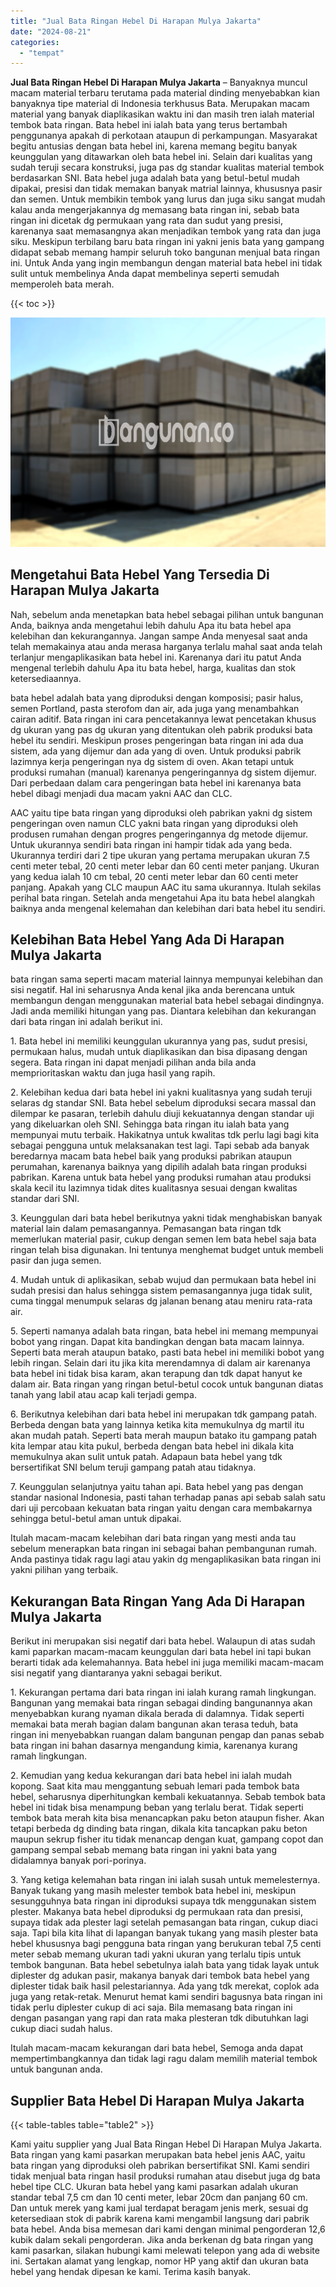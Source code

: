 ```yaml
---
title: "Jual Bata Ringan Hebel Di Harapan Mulya Jakarta"
date: "2024-08-21"
categories: 
  - "tempat"
---
```


**Jual Bata Ringan Hebel Di Harapan Mulya Jakarta** – Banyaknya muncul macam material terbaru terutama pada material dinding menyebabkan kian banyaknya tipe material di Indonesia terkhusus Bata. Merupakan macam material yang banyak diaplikasikan waktu ini dan masih tren ialah material tembok bata ringan. Bata hebel ini ialah bata yang terus bertambah penggunanya apakah di perkotaan ataupun di perkampungan. Masyarakat begitu antusias dengan bata hebel ini, karena memang begitu banyak keunggulan yang ditawarkan oleh bata hebel ini. Selain dari kualitas yang sudah teruji secara konstruksi, juga pas dg standar kualitas material tembok berdasarkan SNI. Bata hebel juga adalah bata yang betul-betul mudah dipakai, presisi dan tidak memakan banyak matrial lainnya, khususnya pasir dan semen. Untuk membikin tembok yang lurus dan juga siku sangat mudah kalau anda mengerjakannya dg memasang bata ringan ini, sebab bata ringan ini dicetak dg permukaan yang rata dan sudut yang presisi, karenanya saat memasangnya akan menjadikan tembok yang rata dan juga siku. Meskipun terbilang baru bata ringan ini yakni jenis bata yang gampang didapat sebab memang hampir seluruh toko bangunan menjual bata ringan ini. Untuk Anda yang ingin membangun dengan material bata hebel ini tidak sulit untuk membelinya Anda dapat membelinya seperti semudah memperoleh bata merah.

{{< toc >}}

![Jual Bata Ringan Hebel Di Harapan Mulya Jakarta](/images/jual-hebel-murah-35.png)

## Mengetahui Bata Hebel Yang Tersedia Di Harapan Mulya Jakarta

Nah, sebelum anda menetapkan bata hebel sebagai pilihan untuk bangunan Anda, baiknya anda mengetahui lebih dahulu Apa itu bata hebel apa kelebihan dan kekurangannya. Jangan sampe Anda menyesal saat anda telah memakainya atau anda merasa harganya terlalu mahal saat anda telah terlanjur mengaplikasikan bata hebel ini. Karenanya dari itu patut Anda mengenal terlebih dahulu Apa itu bata hebel, harga, kualitas dan stok ketersediaannya.

bata hebel adalah bata yang diproduksi dengan komposisi; pasir halus, semen Portland, pasta sterofom dan air, ada juga yang menambahkan cairan aditif. Bata ringan ini cara pencetakannya lewat pencetakan khusus dg ukuran yang pas dg ukuran yang ditentukan oleh pabrik produksi bata hebel itu sendiri. Meskipun proses pengeringan bata ringan ini ada dua sistem, ada yang dijemur dan ada yang di oven. Untuk produksi pabrik lazimnya kerja pengeringan nya dg sistem di oven. Akan tetapi untuk produksi rumahan (manual) karenanya pengeringannya dg sistem dijemur. Dari perbedaan dalam cara pengeringan bata hebel ini karenanya bata hebel dibagi menjadi dua macam yakni AAC dan CLC.

AAC yaitu tipe bata ringan yang diproduksi oleh pabrikan yakni dg sistem pengeringan oven namun CLC yakni bata ringan yang diproduksi oleh produsen rumahan dengan progres pengeringannya dg metode dijemur. Untuk ukurannya sendiri bata ringan ini hampir tidak ada yang beda. Ukurannya terdiri dari 2 tipe ukuran yang pertama merupakan ukuran 7.5 centi meter tebal, 20 centi meter lebar dan 60 centi meter panjang. Ukuran yang kedua ialah 10 cm tebal, 20 centi meter lebar dan 60 centi meter panjang. Apakah yang CLC maupun AAC itu sama ukurannya. Itulah sekilas perihal bata ringan. Setelah anda mengetahui Apa itu bata hebel alangkah baiknya anda mengenal kelemahan dan kelebihan dari bata hebel itu sendiri.

## Kelebihan Bata Hebel Yang Ada Di Harapan Mulya Jakarta

bata ringan sama seperti macam material lainnya mempunyai kelebihan dan sisi negatif. Hal ini seharusnya Anda kenal jika anda berencana untuk membangun dengan menggunakan material bata hebel sebagai dindingnya. Jadi anda memiliki hitungan yang pas. Diantara kelebihan dan kekurangan dari bata ringan ini adalah berikut ini.

1\. Bata hebel ini memiliki keunggulan ukurannya yang pas, sudut presisi, permukaan halus, mudah untuk diaplikasikan dan bisa dipasang dengan segera. Bata ringan ini dapat menjadi pilihan anda bila anda memprioritaskan waktu dan juga hasil yang rapih.

2\. Kelebihan kedua dari bata hebel ini yakni kualitasnya yang sudah teruji selaras dg standar SNI. Bata hebel sebelum diproduksi secara massal dan dilempar ke pasaran, terlebih dahulu diuji kekuatannya dengan standar uji yang dikeluarkan oleh SNI. Sehingga bata ringan itu ialah bata yang mempunyai mutu terbaik. Hakikatnya untuk kwalitas tdk perlu lagi bagi kita sebagai pengguna untuk melaksanakan test lagi. Tapi sebab ada banyak beredarnya macam bata hebel baik yang produksi pabrikan ataupun perumahan, karenanya baiknya yang dipilih adalah bata ringan produksi pabrikan. Karena untuk bata hebel yang produksi rumahan atau produksi skala kecil itu lazimnya tidak dites kualitasnya sesuai dengan kwalitas standar dari SNI.

3\. Keunggulan dari bata hebel berikutnya yakni tidak menghabiskan banyak material lain dalam pemasangannya. Pemasangan bata ringan tdk memerlukan material pasir, cukup dengan semen lem bata hebel saja bata ringan telah bisa digunakan. Ini tentunya menghemat budget untuk membeli pasir dan juga semen.

4\. Mudah untuk di aplikasikan, sebab wujud dan permukaan bata hebel ini sudah presisi dan halus sehingga sistem pemasangannya juga tidak sulit, cuma tinggal menumpuk selaras dg jalanan benang atau meniru rata-rata air.

5\. Seperti namanya adalah bata ringan, bata hebel ini memang mempunyai bobot yang ringan. Dapat kita bandingkan dengan bata macam lainnya. Seperti bata merah ataupun batako, pasti bata hebel ini memiliki bobot yang lebih ringan. Selain dari itu jika kita merendamnya di dalam air karenanya bata hebel ini tidak bisa karam, akan terapung dan tdk dapat hanyut ke dalam air. Bata ringan yang ringan betul-betul cocok untuk bangunan diatas tanah yang labil atau acap kali terjadi gempa.

6\. Berikutnya kelebihan dari bata hebel ini merupakan tdk gampang patah. Berbeda dengan bata yang lainnya ketika kita memukulnya dg martil itu akan mudah patah. Seperti bata merah maupun batako itu gampang patah kita lempar atau kita pukul, berbeda dengan bata hebel ini dikala kita memukulnya akan sulit untuk patah. Adapaun bata hebel yang tdk bersertifikat SNI belum teruji gampang patah atau tidaknya.

7\. Keunggulan selanjutnya yaitu tahan api. Bata hebel yang pas dengan standar nasional Indonesia, pasti tahan terhadap panas api sebab salah satu dari uji percobaan kekuatan bata ringan yaitu dengan cara membakarnya sehingga betul-betul aman untuk dipakai.

Itulah macam-macam kelebihan dari bata ringan yang mesti anda tau sebelum menerapkan bata ringan ini sebagai bahan pembangunan rumah. Anda pastinya tidak ragu lagi atau yakin dg mengaplikasikan bata ringan ini yakni pilihan yang terbaik.

## Kekurangan Bata Ringan Yang Ada Di Harapan Mulya Jakarta

Berikut ini merupakan sisi negatif dari bata hebel. Walaupun di atas sudah kami paparkan macam-macam keunggulan dari bata hebel ini tapi bukan berarti tidak ada kelemahannya. Bata hebel ini juga memiliki macam-macam sisi negatif yang diantaranya yakni sebagai berikut.

1\. Kekurangan pertama dari bata ringan ini ialah kurang ramah lingkungan. Bangunan yang memakai bata ringan sebagai dinding bangunannya akan menyebabkan kurang nyaman dikala berada di dalamnya. Tidak seperti memakai bata merah bagian dalam bangunan akan terasa teduh, bata ringan ini menyebabkan ruangan dalam bangunan pengap dan panas sebab bata ringan ini bahan dasarnya mengandung kimia, karenanya kurang ramah lingkungan.

2\. Kemudian yang kedua kekurangan dari bata hebel ini ialah mudah kopong. Saat kita mau menggantung sebuah lemari pada tembok bata hebel, seharusnya diperhitungkan kembali kekuatannya. Sebab tembok bata hebel ini tidak bisa menampung beban yang terlalu berat. Tidak seperti tembok bata merah kita bisa menancapkan paku beton ataupun fisher. Akan tetapi berbeda dg dinding bata ringan, dikala kita tancapkan paku beton maupun sekrup fisher itu tidak menancap dengan kuat, gampang copot dan gampang sempal sebab memang bata ringan ini yakni bata yang didalamnya banyak pori-porinya.

3\. Yang ketiga kelemahan bata ringan ini ialah susah untuk memelesternya. Banyak tukang yang masih melester tembok bata hebel ini, meskipun sesungguhnya bata ringan ini diproduksi supaya tdk menggunakan sistem plester. Makanya bata hebel diproduksi dg permukaan rata dan presisi, supaya tidak ada plester lagi setelah pemasangan bata ringan, cukup diaci saja. Tapi bila kita lihat di lapangan banyak tukang yang masih plester bata hebel khususnya bagi pengguna bata ringan yang berukuran tebal 7,5 centi meter sebab memang ukuran tadi yakni ukuran yang terlalu tipis untuk tembok bangunan. Bata hebel sebetulnya ialah bata yang tidak layak untuk diplester dg adukan pasir, makanya banyak dari tembok bata hebel yang diplester tidak baik hasil pelestariannya. Ada yang tdk merekat, coplok ada juga yang retak-retak. Menurut hemat kami sendiri bagusnya bata ringan ini tidak perlu diplester cukup di aci saja. Bila memasang bata ringan ini dengan pasangan yang rapi dan rata maka plesteran tdk dibutuhkan lagi cukup diaci sudah halus.

Itulah macam-macam kekurangan dari bata hebel, Semoga anda dapat mempertimbangkannya dan tidak lagi ragu dalam memilih material tembok untuk bangunan anda.

## Supplier Bata Hebel Di Harapan Mulya Jakarta

{{< table-tables table="table2" >}}

Kami yaitu supplier yang Jual Bata Ringan Hebel Di Harapan Mulya Jakarta. Bata ringan yang kami pasarkan merupakan bata hebel jenis AAC, yaitu bata ringan yang diproduksi oleh pabrikan bersertifikat SNI. Kami sendiri tidak menjual bata ringan hasil produksi rumahan atau disebut juga dg bata hebel tipe CLC. Ukuran bata hebel yang kami pasarkan adalah ukuran standar tebal 7,5 cm dan 10 centi meter, lebar 20cm dan panjang 60 cm. Dan untuk merek yang kami jual terdapat beragam jenis merk, sesuai dg ketersediaan stok di pabrik karena kami mengambil langsung dari pabrik bata hebel. Anda bisa memesan dari kami dengan minimal pengorderan 12,6 kubik dalam sekali pengorderan. Jika anda berkenan dg bata ringan yang kami pasarkan, silakan hubungi kami melewati telepon yang ada di website ini. Sertakan alamat yang lengkap, nomor HP yang aktif dan ukuran bata hebel yang hendak dipesan ke kami. Terima kasih banyak.

